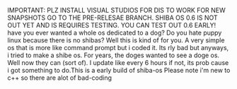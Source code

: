 IMPORTANT: PLZ INSTALL VISUAL STUDIOS FOR DIS TO WORK 
FOR NEW SNAPSHOTS GO TO THE PRE-RELESAE BRANCH. SHIBA OS 0.6 IS NOT OUT YET AND IS REQUIRES TESTING. YOU CAN TEST OUT 0.6 EARLY!
have you ever wanted a whole os dedicated to a dog? Do you hate puppy 
linux because there is no shibas? Well this is kind of for you. A very simple os that is more like command prompt but i coded it. 
Its rly bad but anyways, i tried to make a shibe os. For years, the doges wanted to see a doge os. Well now they can (sort of). 
I update like every 6 hours if not, its prob cause i got something to do.This is a early build of shiba-os
Please note i'm new to c++ so there are alot of bad-coding

